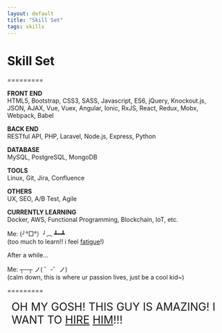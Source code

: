 ```yaml
---
layout: default
title: "Skill Set"
tags: skills
---
```


# Skill Set
=========

__FRONT END__ <br />
HTML5, Bootstrap, CSS3, SASS, Javascript, ES6, jQuery, Knockout.js, JSON, AJAX, Vue, Vuex, Angular, Ionic, RxJS, React, Redux, Mobx, Webpack, Babel

__BACK END__ <br />
RESTful API, PHP, Laravel, Node.js, Express, Python

__DATABASE__ <br />
MySQL, PostgreSQL, MongoDB

__TOOLS__ <br />
Linux, Git, Jira, Confluence

__OTHERS__ <br />
UX, SEO, A/B Test, Agile

__CURRENTLY LEARNING__ <br />
Docker, AWS, Functional Programming, Blockchain, IoT, etc.

Me: (╯°□°）╯︵ ┻━┻  
(too much to learn!! i feel <a href="https://hackernoon.com/how-it-feels-to-learn-javascript-in-2016-d3a717dd577f" target="_blank">fatigue</a>!)

After a while...

Me: ┬─┬﻿ ノ( ゜-゜ノ)  
(calm down, this is where ur passion lives, just be a cool kid~)

=========

<div style="font-size: 25px; margin-left: 10px;">
OH MY GOSH! THIS GUY IS AMAZING! I WANT TO <a href="mailto:dennisxiao.dev@gmail.com?subject=I WANT TO HIRE YOU DENNIS!">HIRE</a> <a href="https://www.linkedin.com/in/dennisxiao/" target="_blank">HIM</a>!!!
</div>
